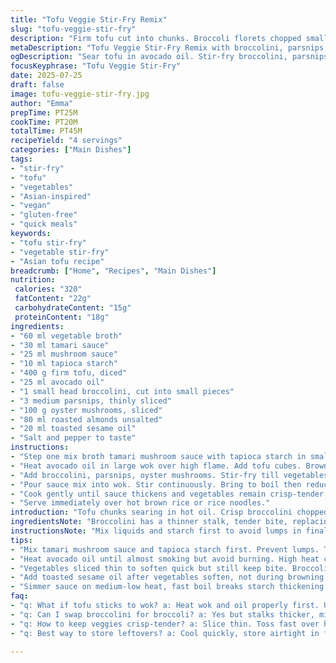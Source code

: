 ```yaml
---
title: "Tofu Veggie Stir-Fry Remix"
slug: "tofu-veggie-stir-fry"
description: "Firm tofu cut into chunks. Broccoli florets chopped small. Thin carrot slices. Shiitake mushrooms, trimmed and sliced. Cashew nuts toasted, no salt. Mix of vegetable broth, tamari, oyster sauce alternative, and cornstarch for thickening. Stir-fry in peanut oil, finish with toasted sesame oil. Quick simmer to keep veggies crisp-tender. Serve over brown rice or rice noodles."
metaDescription: "Tofu Veggie Stir-Fry Remix with broccolini, parsnips, oyster mushrooms, and toasted almonds in a savory tamari mushroom sauce. Crisp-tender, fast, layered flavors."
ogDescription: "Sear tofu in avocado oil. Stir-fry broccolini, parsnips, mushrooms. Quick sauce simmers thick, veggies snap. Toasted almonds, sesame oil finish. Serve over rice or noodles."
focusKeyphrase: "Tofu Veggie Stir-Fry"
date: 2025-07-25
draft: false
image: tofu-veggie-stir-fry.jpg
author: "Emma"
prepTime: PT25M
cookTime: PT20M
totalTime: PT45M
recipeYield: "4 servings"
categories: ["Main Dishes"]
tags:
- "stir-fry"
- "tofu"
- "vegetables"
- "Asian-inspired"
- "vegan"
- "gluten-free"
- "quick meals"
keywords:
- "tofu stir-fry"
- "vegetable stir-fry"
- "Asian tofu recipe"
breadcrumb: ["Home", "Recipes", "Main Dishes"]
nutrition: 
 calories: "320"
 fatContent: "22g"
 carbohydrateContent: "15g"
 proteinContent: "18g"
ingredients:
- "60 ml vegetable broth"
- "30 ml tamari sauce"
- "25 ml mushroom sauce"
- "10 ml tapioca starch"
- "400 g firm tofu, diced"
- "25 ml avocado oil"
- "1 small head broccolini, cut into small pieces"
- "3 medium parsnips, thinly sliced"
- "100 g oyster mushrooms, sliced"
- "80 ml roasted almonds unsalted"
- "20 ml toasted sesame oil"
- "Salt and pepper to taste"
instructions:
- "Step one mix broth tamari mushroom sauce with tapioca starch in small bowl. Set aside."
- "Heat avocado oil in large wok over high flame. Add tofu cubes. Brown evenly. Season with salt and pepper."
- "Add broccolini, parsnips, oyster mushrooms. Stir-fry till vegetables soften slightly, about 7 minutes. Drizzle toasted sesame oil."
- "Pour sauce mix into wok. Stir continuously. Bring to boil then reduce heat to medium-low."
- "Cook gently until sauce thickens and vegetables remain crisp-tender, approximately 8 minutes. Adjust seasoning."
- "Serve immediately over hot brown rice or rice noodles."
introduction: "Tofu chunks searing in hot oil. Crisp broccolini chopped small. Parsnips sliced like ribbons, not carrots this time. Mushrooms swapped—oysters for shiitakes, different texture altogether. These almonds toasted, not cashews, a nut swap for crunch. Sauces mingling—tamari, mushroom for umami instead of traditional oyster sauce. It’s stir-fry but a little different, like an offbeat tune. Quick tossing, high heat, some patience when simmering the sauce. The veggies hold their snap, the tofu soft on inside yet golden outside. Not fancy, but layered. Nutty, savory, fresh-smoky with toasted sesame oil finish. Simple carbs under it, rice or noodles, picking up every drop. No fancy fuss, just rhythms and textures."
ingredientsNote: "Broccolini has a thinner stalk, tender bite, replacing broccoli’s sturdiness here. Parsnips instead of carrots add a subtle sweetness and different texture—less crunch, more creamy if cooked longer. Oyster mushrooms bring earthiness, silkier than shiitakes. Nuts swapped for almonds toasted dry, milder but sharper crunch. Tamari instead of soy sauce keeps it gluten-free. Mushroom sauce instead of oyster sauce avoids seafood entirely but keeps some savor. Tapioca starch replaces cornstarch, lighter and clearer in sauce. Avocado oil instead of peanut oil for a neutral hint but still good smoke point. Toasted sesame oil added at the end for aroma, not cooked long to retain fragrance. Salt and pepper by taste, keep restrained until last."
instructionsNote: "Mix liquids and starch first to avoid lumps in final sauce. Heat wok high, brown tofu in hot avocado oil to crisp edges but keep inside tender. Salt then to draw moisture but not soak. Add all vegetables together, tossing fast. Keep veggies moving to avoid burning, but let them soften slightly—7 minutes enough if sliced thin, longer for firmer bites. Toss toasted sesame oil just before the sauce to coat evenly. Pour sauce into wok, stir quickly so starch doesn't settle. Bring to boil fast, then turn heat down to simmer gently; too high breaks sauce. Watch vegetables closely: simmer only until al dente to keep bite and color bright. Season last, salt and pepper to your preference. Serve straight onto brown rice or rice noodles which soak up flavors. No resting; hot is better."
tips:
- "Mix tamari mushroom sauce and tapioca starch first. Prevent lumps. Tapioca starch lighter than cornstarch. Use cold liquids to help mix well. Set aside right after mixing, avoid sitting too long, starch thickens fast. When pouring in wok, stir fast to keep sauce even. If lumps form, jump in with spatula fast to break."
- "Heat avocado oil until almost smoking but avoid burning. High heat crucial for tofu crisp edges but tender inside. Brown tofu evenly on all sides, keep moving chunks around. Salt tofu after browning to draw moisture slightly but not too much. If tofu sticks, don’t force; adjust heat or oil amount mid-cook."
- "Vegetables sliced thin to soften quick but still keep bite. Broccolini stalks thinner than broccoli, more tender but less crunch. Parsnips add sweetness, cook less time than carrots for creamier texture. Oyster mushrooms softer, silkier texture than shiitake; slice evenly for consistent cooking. Toss veggies fast to avoid burning but let soften slightly around 7 minutes max."
- "Add toasted sesame oil after vegetables soften, not during browning. Sesame oil aroma volatile, add late to preserve fragrance. Stir quickly to coat everything. Splash, don’t pour too much or sesame overtakes dish. Toast almonds dry beforehand till color shifts light brown, crunch amplifies. Add almonds at last to keep crunch intact."
- "Simmer sauce on medium-low heat, fast boil breaks starch thickening. Stir nonstop when sauce enters wok; starch settles fast on bottom. Sauce thickens as it cools a bit, don’t overcook. Watch veggies closely during simmer, avoid soggy texture. Season with salt and pepper last, taste often because tamari already salty."
faq:
- "q: What if tofu sticks to wok? a: Heat wok and oil properly first. Use enough oil. Don’t move tofu too quick but don’t let it burn. If stuck, loosen with spatula gently. Cooking temp matters, adjust flame lower if smoke rises fast."
- "q: Can I swap broccolini for broccoli? a: Yes but stalks thicker, might need longer cook. Par-cook broccoli or slice thin. Texture different, broccoli crunchier, broccolini tender. Adjust time and slices for balanced softness."
- "q: How to keep veggies crisp-tender? a: Slice thin. Toss fast over high heat. Don’t cover wok or add water early. Simmer sauce short time, medium-low. Don’t overdo simmer, pull off heat as soon as sauce thickens and veggies still snap."
- "q: Best way to store leftovers? a: Cool quickly, store airtight in fridge up to 3 days. Reheat gently in skillet or microwave low power. Sauce thickens when cold, add splash water or broth to loosen. Freeze possible but tofu may change texture. Thaw well before reheating."

---
```


